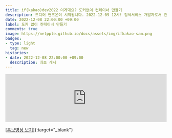```yaml
---
title: if(kakao)dev2022 이게돼요? 도커없이 컨테이너 만들기  
description: 드디어 핸즈온이 시작됩니다. 2022-12-09 12시! 검색서비스 개발자로서 컨테이너 아키텍처와 동작 원리를 직접 학습하고 동료들과 나누면서 사내 교육 과정으로 탄생하게 된 '컨테이너 인터널'을 if kakao 2022를 통해 외부에 공개합니다.클라우드와 컨테이너 기술에 관심이 있는 서비스 개발자를 온라인에서 만나 쉽게 컨테이너 동작을 이해하고 직접 컨테이너를 만드는 실습까지 진행할 예정이니 많은 관심 부탁드려요!       
date: 2022-12-08 22:00:00 +09:00  
label: 도커 없이 컨테이너 만들기  
comments: true  
image: https://netpple.github.io/docs/assets/img/ifkakao-sam.png  
badges:
- type: light  
  tag: new  
histories:  
- date: 2022-12-08 22:00:00 +09:00    
  description: 최초 게시  
---
```

<div class="responsive-wrap">
  <iframe src="https://if.kakao.com/2022/session/104" frameborder="0" width="100%" allowfullscreen="true" mozallowfullscreen="true" webkitallowfullscreen="true"></iframe>
</div>

[[홍보영상 보기]](https://www.youtube.com/watch?v=EO5AdwO5NTc#){:target="_blank"}